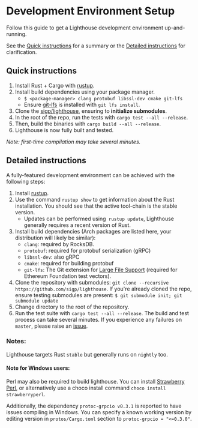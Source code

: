 # Development Environment Setup

Follow this guide to get a Lighthouse development environment up-and-running.

See the [Quick instructions](#quick-instructions) for a summary or the
[Detailed instructions](#detailed-instructions) for clarification.

## Quick instructions

1. Install Rust + Cargo with [rustup](https://rustup.rs/).
1. Install build dependencies using your package manager.
    - `$ <package-manager> clang protobuf libssl-dev cmake git-lfs`
	- Ensure [git-lfs](https://git-lfs.github.com/) is installed with `git lfs
		install`.
1. Clone the [sigp/lighthouse](https://github.com/sigp/lighthouse), ensuring to
   **initialize submodules**.
1. In the root of the repo, run the tests with `cargo test --all --release`.
1. Then, build the binaries with `cargo build --all --release`.
1. Lighthouse is now fully built and tested.

_Note: first-time compilation may take several minutes._

## Detailed instructions

A fully-featured development environment can be achieved with the following
steps:

   1. Install [rustup](https://rustup.rs/).
   1. Use the command `rustup show` to get information about the Rust
	  installation. You should see that the active tool-chain is the stable
	  version.
	  - Updates can be performed using` rustup update`, Lighthouse generally
		  requires a recent version of Rust.
   1. Install build dependencies (Arch packages are listed here, your
   distribution will likely be similar):
	  - `clang`: required by RocksDB.
	  - `protobuf`: required for protobuf serialization (gRPC)
      - `libssl-dev`: also gRPC
	  - `cmake`: required for building protobuf
	  - `git-lfs`: The Git extension for [Large File
	    Support](https://git-lfs.github.com/) (required for Ethereum Foundation
	    test vectors).
   1. Clone the repository with submodules: `git clone --recursive
	  https://github.com/sigp/lighthouse`.  If you're already cloned the repo,
	  ensure testing submodules are present: `$ git submodule init; git
	  submodule update`
   1. Change directory to the root of the repository.
   1. Run the test suite with `cargo test --all --release`. The build and test
	  process can take several minutes. If you experience any failures on
	  `master`, please raise an
	  [issue](https://github.com/sigp/lighthouse/issues).

### Notes:

Lighthouse targets Rust `stable` but generally runs on `nightly` too.

#### Note for Windows users:

Perl may also be required to build lighthouse. You can install [Strawberry
Perl](http://strawberryperl.com/), or alternatively use a choco install command
`choco install strawberryperl`.

Additionally, the dependency `protoc-grpcio v0.3.1` is reported to have issues
compiling in Windows. You can specify a known working version by editing
version in `protos/Cargo.toml`  section to `protoc-grpcio = "<=0.3.0"`.

